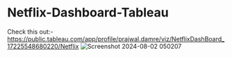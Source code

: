 # Netflix-Dashboard-Tableau
Check this out:-
https://public.tableau.com/app/profile/prajwal.damre/viz/NetflixDashBoard_17225548680220/Netflix
![Screenshot 2024-08-02 050207](https://github.com/user-attachments/assets/b87c73ef-67de-4cff-a976-a531c9d3daec)
